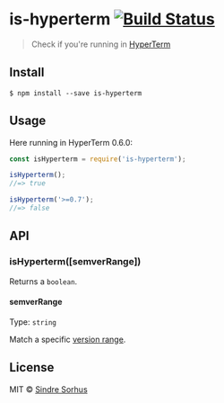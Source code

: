 # is-hyperterm [![Build Status](https://travis-ci.org/sindresorhus/is-hyperterm.svg?branch=master)](https://travis-ci.org/sindresorhus/is-hyperterm)

> Check if you're running in [HyperTerm](https://hyperterm.org)


## Install

```
$ npm install --save is-hyperterm
```


## Usage

Here running in HyperTerm 0.6.0:

```js
const isHyperterm = require('is-hyperterm');

isHyperterm();
//=> true

isHyperterm('>=0.7');
//=> false
```


## API

### isHyperterm([semverRange])

Returns a `boolean`.

#### semverRange

Type: `string`

Match a specific [version range](https://github.com/npm/node-semver#advanced-range-syntax).


## License

MIT © [Sindre Sorhus](https://sindresorhus.com)
